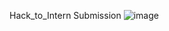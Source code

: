 Hack_to_Intern Submission
![image](https://github.com/user-attachments/assets/07b9bd05-e7e4-4c9e-a866-ca6b6e6dc8c0)

